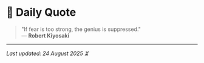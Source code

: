 # 📜 Daily Quote

> "If fear is too strong, the genius is suppressed."  
> — **Robert Kiyosaki**

---

_Last updated: 24 August 2025 ⏳_
